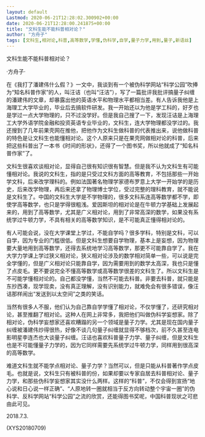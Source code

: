 ```yaml
---
layout: default
Lastmod: 2020-06-21T12:28:02.300902+00:00
date: 2020-06-21T12:28:00.241875+00:00
title: "文科生能不能科普相对论？"
author: "方舟子"
tags: [文科生,相对论,科普,高等数学,学懂,伪科学,自学,量子力学,用到,量子,新语丝]
---
```


文科生能不能科普相对论？

·方舟子·

在《我打了潘建伟什么假？》一文中，我谈到有一个被伪科学网站“科学公园”吹捧为“知名科普作家”的人，叫汪诘（也叫“汪洁”），写了一篇批评我批评搞量子纠缠的潘建伟的文章，却暴露出他的英语水平和物理水平都相当差。有人告诉我他是上海理工大学毕业的，毕业后去搞软件研发。我一开始还以为他是学工科的，好歹也是学过一点大学物理的，只不过没学好。但是我自己搜了一下，发现汪诘是上海理工大学外语学院金融和投资英语专业毕业的，文科生，连大学物理都没学过的。我还搜到了几年前果壳网在推他，把他作为文科生做科普的代表推出来，说他做科普的特色是让文科生也能懂相对论。这个人原来只是在果壳网做相对论的科普，后来把这些科普出了一本书《时间的形状》，还得了一个图书奖，所以他就成了“知名科普作家”了。

文科生很喜欢谈相对论，显得自己很有知识很有智慧。但是我不认为文科生有可能懂相对论。我说的文科生，指的是只受过文科方面的高等教育，不包括那些一开始学文科，后来改学理科的。例如法国著名物理学家德布罗意上大学一开始学的是历史，后来改学物理，再后来还拿了物理博士学位，受过完整的理科教育，就不能说是文科生了。中国的文科生大学是不学物理的，很多文科系连高等数学都不学，即使学高等数学，也只是学得很粗浅。爱因斯坦的相对论是在牛顿力学基础上发展起来的，用到了高等数学，尤其是广义相对论，用到了非常高深的数学，如果没有系统学过牛顿力学，不具有相关的高等数学知识，是不可能真正懂得相对论的。

有人可能会说，没在大学课堂上学过，不能自学吗？很多学科，特别是文科，可以自学，因为专业的门槛很低。但是文科生想要自学物理，基本上是妄想，因为物理要大量地用到高等数学，还得去系统地学习高等数学，那更不可能靠自学了。我在大学力学课上学过狭义相对论，狭义相对论涉及的数学相对简单一些，可以说是完全学懂的，但是广义相对论只能靠自学，因为需要用到的数学太高深，我也只是懂了点皮毛。更不要说完全不懂高等数学或高等数学很差的文科生了。所以文科生是不可能学懂相对论的。自己都没学懂，当然不可能去科普。非要去科普，就只能是东抄西凑，现学现卖，没有真正理解，没有识别能力，就难免会有很多错误，像汪诘那样闹出“发送到以太空间”之类的笑话。

当然有很多人不服，他们认为自己靠自学学懂了相对论，不仅学懂了，还研究相对论，甚至推翻了相对论。这种人在网上非常多，我把他们叫做伪科学妄想家。除了相对论，伪科学妄想家还喜欢糟蹋的另一个领域是量子力学。尤其是现在国内量子纠缠被潘建伟炒得很热，好像不谈几句量子纠缠就显得不够档次，前不久甚至连电影明星李连杰也大谈量子纠缠。汪诘也喜欢科普量子力学、量子纠缠，但是文科生也是不可能懂量子力学的，因为它同样需要先系统学过牛顿力学，同样用到很高深的高等数学。

难道文科生就不能学点相对论、量子力学？当然可以，但是只能从科普著作学点皮毛。也就是说，文科生只有被科普的份，如果却要以专家自居去科普相对论、量子力学，和那些伪科学妄想家其实没什么两样。这样的“科普”，不仅会得到宣扬“地心说和日心说一样正确”、“人原地转一圈就相当于反方向转动整个宇宙一圈”的伪科学、反科学网站“科学公园”之流的欣赏，还能得图书奖呢，中国科普现状之可悲由此可见。

2018.7.3.

(XYS20180709)

